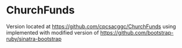 ChurchFunds
=======================

Version located at https://github.com/cpcsacggc/ChurchFunds
using implemented with modified version of https://github.com/bootstrap-ruby/sinatra-bootstrap

